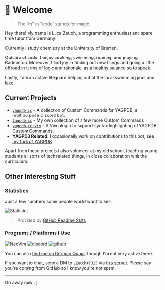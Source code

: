 # :wave: Welcome

> The "m" in "code" stands for magic.

Hey there! My name is Luca Zeuch, a programming enthusiast and spare time tutor from Germany.

Currently I study chemistry at the University of Bremen.

Outside of code, I enjoy cooking, swimming, reading, and playing Badminton. Moreover, I find joy in finding out new things and going a little offroad in terms of logic and rationale, as a healthy balance so to speak.

Lastly, I am an active lifeguard helping out at the local swimming pool and lake.

## Current Projects

* [`yagpdb-cc`](https://github.com/yagpdb-cc/yagpdb-cc/) - A collection of Custom Commands for YAGPDB, a multipurpose Discord bot.
* [`lagpdb-cc`](https://github.com/l-zeuch/lagpdb-cc) - My own collection of a few more Custom Commands
* [`yagpdb-cc-vim`](https://github.com/l-zeuch/yagpdb-cc-vim) - A Vim plugin to support syntax highlighting of YAGPDB Custom Commands.
* **YAGPDB Related:** I occasionally work on contributions to this bot, see [my fork of YAGPDB](https://github.com/l-zeuch/yagpdb)

Apart from these projects I also volunteer at my old school, teaching young students all sorts of tech related things, in close collaboration with the curriculum.

## Other Interesting Stuff

### Statistics

Just a few numbers some people would want to see:

![Statistics](https://github-readme-stats.vercel.app/api?username=l-zeuch&show_icons=true&hide_border=truen&hide_title=true&count_private=true&include_all_commits=true&title_color=4F8CC9&text_color=9f9f9f&bg_color=00000000&hide=stars)

> Provided by [GitHub Readme Stats](https://github.com/anuraghazra/github-readme-stats)

### Programs / Platforms I Use

![NeoVim](https://img.shields.io/static/v1?label=NVim&message=v0.4.4&style=for-the-badge&color=019733&logo=neovim)
![discord](https://img.shields.io/static/v1?label=Discord&message=LZeuch%237325&color=7289da&style=for-the-badge&logo=discord)
![github](https://img.shields.io/static/v1?label=GitHub&message=l-zeuch&color=181717&style=for-the-badge&logo=github)

You can also [find me on German Quora](https://www.de.quora.com/profile/Luca-Zeuch), though I'm not very active there.

If you want to chat, send a DM to `LZeuch#7325` via [this server](https://discord.com/invite/4udtcA5). Please say you're coming from GitHub so I know you're not spam.

----
Go away now : )
